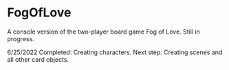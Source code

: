 # FogOfLove
A console version of the two-player board game Fog of Love. Still in progress.

6/25/2022
Completed: Creating characters.
Next step: Creating scenes and all other card objects.
